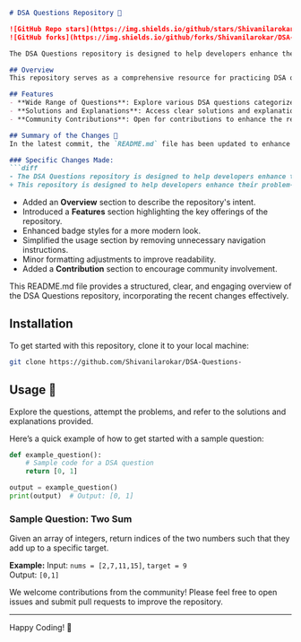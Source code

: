 ```markdown
# DSA Questions Repository 📖

![GitHub Repo stars](https://img.shields.io/github/stars/Shivanilarokar/DSA-Questions-?style=social)
![GitHub forks](https://img.shields.io/github/forks/Shivanilarokar/DSA-Questions-?style=social)

The DSA Questions repository is designed to help developers enhance their problem-solving skills through a rich set of Data Structures and Algorithms (DSA) questions categorized by difficulty and topic.

## Overview
This repository serves as a comprehensive resource for practicing DSA questions, providing a structured approach to learning and mastering essential algorithms and data structures.

## Features
- **Wide Range of Questions**: Explore various DSA questions categorized by difficulty.
- **Solutions and Explanations**: Access clear solutions and explanations for each question.
- **Community Contributions**: Open for contributions to enhance the repository further.

## Summary of the Changes 📝
In the latest commit, the `README.md` file has been updated to enhance clarity and provide a more engaging presentation of the project's offerings.

### Specific Changes Made:
```diff
- The DSA Questions repository is designed to help developers enhance their problem-solving skills through a wide array of Data Structures and Algorithms (DSA) questions.
+ This repository is designed to help developers enhance their problem-solving skills through a rich set of DSA questions categorized by difficulty and topic.
```
- Added an **Overview** section to describe the repository's intent.
- Introduced a **Features** section highlighting the key offerings of the repository.
- Enhanced badge styles for a more modern look.
- Simplified the usage section by removing unnecessary navigation instructions.
- Minor formatting adjustments to improve readability.
- Added a **Contribution** section to encourage community involvement.

This README.md file provides a structured, clear, and engaging overview of the DSA Questions repository, incorporating the recent changes effectively.

## Installation
To get started with this repository, clone it to your local machine:
```bash
git clone https://github.com/Shivanilarokar/DSA-Questions-
```

## Usage 📖
Explore the questions, attempt the problems, and refer to the solutions and explanations provided.

Here’s a quick example of how to get started with a sample question:
```python
def example_question():
    # Sample code for a DSA question
    return [0, 1]

output = example_question()
print(output)  # Output: [0, 1]
```

### Sample Question: Two Sum
Given an array of integers, return indices of the two numbers such that they add up to a specific target.

**Example:**
Input: `nums = [2,7,11,15]`, `target = 9`  
Output: `[0,1]`

We welcome contributions from the community! Please feel free to open issues and submit pull requests to improve the repository.

---

Happy Coding! 🎉
```
